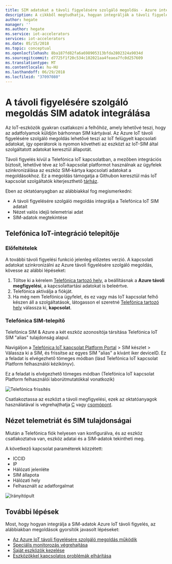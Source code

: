 ```yaml
---
title: SIM adatokat a távoli figyelésére szolgáló megoldás - Azure integrálása |} Microsoft Docs
description: A cikkből megtudhatja, hogyan integrálják a távoli figyelésére szolgáló megoldás a Telefónica SIM-adatokat.
author: hegate
manager: ''
ms.author: hegate
ms.service: iot-accelerators
services: iot-accelerators
ms.date: 05/15/2018
ms.topic: conceptual
ms.openlocfilehash: 8ba187fd82fa6a698905313bfda2802324a9034d
ms.sourcegitcommit: d7725f1f20c534c102021aa4feaea7fc0d257609
ms.translationtype: MT
ms.contentlocale: hu-HU
ms.lasthandoff: 06/29/2018
ms.locfileid: "37097080"
---
```

# <a name="integrate-sim-data-in-the-remote-monitoring-solution"></a>A távoli figyelésére szolgáló megoldás SIM adatok integrálása

Az IoT-eszközök gyakran csatlakozni a felhőhöz, amely lehetővé teszi, hogy az adatfolyamok küldjön bárhonnan SIM kártyával. Az Azure IoT távoli figyelésére szolgáló megoldás lehetővé teszi az IoT felügyelt kapcsolati adatokat, így operátorok is nyomon követheti az eszközt az IoT-SIM által szolgáltatott adatokat keresztül állapotát.

Távoli figyelés kívül a Telefónica IoT kapcsolatban, a mezőben integrációs biztosít, lehetővé téve az IoT-kapcsolat platformot használnak az ügyfelek szinkronizálása az eszköz SIM-kártya kapcsolati adatokat a megoldásokhoz. Ez a megoldás támogatja a Githubon keresztül más IoT kapcsolat szolgáltatók kiterjeszthető [tárház](http://github.com/Azure/azure-iot-pcs-remote-monitoring-dotnet).

Eben az oktatóanyagban az alábbiakkal fog megismerkedni:

* A távoli figyelésére szolgáló megoldás integrálja a Telefónica IoT SIM adatait
* Nézet valós idejű telemetriai adat
* SIM-adatok megtekintése

## <a name="telefnica-iot-integration-setup"></a>Telefónica IoT-integráció telepítője

### <a name="prerequisites"></a>Előfeltételek

A további távoli figyelési funkció jelenleg előzetes verzió. A kapcsolati adatokat szinkronizálni az Azure távoli figyelésére szolgáló megoldás, kövesse az alábbi lépéseket:

1. Töltse ki a kérelem [Telefónica tartozó hely](https://iot.telefonica.com/contact), a beállításnak a **Azure távoli megfigyelési**, a kapcsolattartási adatokat is beleértve.
2. Telefónica aktiválja a fiókját.
3. Ha még nem Telefónica ügyfelet, és ez vagy más IoT kapcsolat felhő készen áll a szolgáltatások, látogasson el szeretné [Telefónica tartozó hely](https://iot.telefonica.com/) válassza ki, **kapcsolat**.

### <a name="telefnica-sim-setup"></a>Telefónica SIM-telepítő
Telefónica SIM & Azure a két eszköz azonosítója társítása Telefónica IoT SIM "alias" tulajdonság alapul. 

Navigáljon a [Telefónica IoT kapcsolat Platform Portal](https://m2m-movistar-es.telefonica.com/) > SIM készlet > Válassza ki a SIM, és frissítse az egyes SIM "alias" a kívánt iker deviceID. Ez a feladat is elvégezhető tömeges módban (lásd Telefónica IoT kapcsolat Platform felhasználói kézikönyv).

Ez a feladat is elvégezhető tömeges módban (Telefónica IoT kapcsolat Platform felhasználói laborútmutatókkal vonatkozik)

![Telefónica frissítés](./media/iot-accelerators-remote-monitoring-telefonica-sim/telefonica_site.png)

Csatlakoztassa az eszközt a távoli megfigyelési, ezek az oktatóanyagok használatával is végrehajthatja [C](iot-accelerators-connecting-devices-linux.md) vagy [csomópont](iot-accelerators-connecting-devices-node.md). 

## <a name="view-device-telemetry-and-sim-properties"></a>Nézet telemetriát és SIM tulajdonságai

Miután a Telefónica fiók helyesen van konfigurálva, és az eszköz csatlakoztatva van, eszköz adatai és a SIM-adatok tekintheti meg.

A következő kapcsolat paraméterek közzétett:

* ICCID
* IP
* Hálózati jelenléte
* SIM állapota
* Hálózati hely
* Felhasznált az adatforgalmat

![Irányítópult](./media/iot-accelerators-remote-monitoring-telefonica-sim/dashboard.png)

## <a name="next-steps"></a>További lépések

Most, hogy hogyan integrálja a SIM-adatok Azure IoT távoli figyelés, az alábbiakban megoldások gyorsítók javasolt lépéseket:

* [Az Azure IoT távoli figyelésére szolgáló megoldás működik](iot-accelerators-remote-monitoring-explore.md)
* [Speciális monitorozás végrehajtása](iot-accelerators-remote-monitoring-monitor.md)
* [Saját eszközök kezelése](iot-accelerators-remote-monitoring-manage.md)
* [Eszközökkel kapcsolatos problémák elhárítása](iot-accelerators-remote-monitoring-maintain.md)

